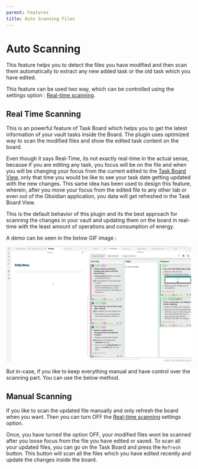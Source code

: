 ```yaml
---
parent: Features
title: Auto Scanning Files
---
```


# Auto Scanning

This feature helps you to detect the files you have modified and then scan them automatically to extract any new added task or the old task which you have edited.

This feature can be used two way, which can be controlled using the settings option : [Real-time scanning](../How_To/HowToUseGlobalSettings.md#real-time-scanning).

## Real Time Scanning

This is an powerful feature of Task Board which helps you to get the latest information of your vault tasks inside the Board. The plugin uses optimized way to scan the modified files and show the edited task content on the board.

Even though it says Real-Time, its not exactly real-time in the actual sense, because if you are editing any task, you focus will be on the file and when you will be changing your focus from the current edited to the [Task Board View](docs/Components/Task_Board_Pane.md), only that time you would be like to see your task date getting updated with the new changes. This same idea has been used to design this feature, wherein, after you move your focus from the edited file to any other tab or even out of the Obsidian application, you data will get refreshed in the Task Board View.

This is the default behavior of this plugin and its the best approach for scanning the changes in your vault and updating them on the board in real-time with the least amount of operations and consumption of energy.

A demo can be seen in the below GIF image :

![Editing a task from file](../../assets/AddingNewTaskFromFile.gif)

But in-case, if you like to keep everything manual and have control over the scanning part. You can use the below method.

## Manual Scanning

If you like to scan the updated file manually and only refresh the board when you want. Then you can turn OFF the [Real-time scanning](../How_To/HowToUseGlobalSettings.md#real-time-scanning) settings option.

Once, you have turned the option OFF, your modified files wont be scanned after you loose focus from the file you have edited or saved. To scan all your updated files, you can go on the Task Board and press the `Refresh` button. This button will scan all the files which you have edited recently and update the changes inside the board.
